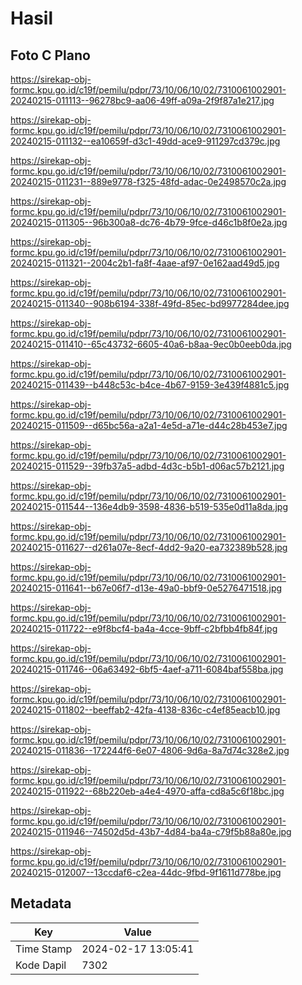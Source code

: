# Hasil

## Foto C Plano

https://sirekap-obj-formc.kpu.go.id/c19f/pemilu/pdpr/73/10/06/10/02/7310061002901-20240215-011113--96278bc9-aa06-49ff-a09a-2f9f87a1e217.jpg

https://sirekap-obj-formc.kpu.go.id/c19f/pemilu/pdpr/73/10/06/10/02/7310061002901-20240215-011132--ea10659f-d3c1-49dd-ace9-911297cd379c.jpg

https://sirekap-obj-formc.kpu.go.id/c19f/pemilu/pdpr/73/10/06/10/02/7310061002901-20240215-011231--889e9778-f325-48fd-adac-0e2498570c2a.jpg

https://sirekap-obj-formc.kpu.go.id/c19f/pemilu/pdpr/73/10/06/10/02/7310061002901-20240215-011305--96b300a8-dc76-4b79-9fce-d46c1b8f0e2a.jpg

https://sirekap-obj-formc.kpu.go.id/c19f/pemilu/pdpr/73/10/06/10/02/7310061002901-20240215-011321--2004c2b1-fa8f-4aae-af97-0e162aad49d5.jpg

https://sirekap-obj-formc.kpu.go.id/c19f/pemilu/pdpr/73/10/06/10/02/7310061002901-20240215-011340--908b6194-338f-49fd-85ec-bd9977284dee.jpg

https://sirekap-obj-formc.kpu.go.id/c19f/pemilu/pdpr/73/10/06/10/02/7310061002901-20240215-011410--65c43732-6605-40a6-b8aa-9ec0b0eeb0da.jpg

https://sirekap-obj-formc.kpu.go.id/c19f/pemilu/pdpr/73/10/06/10/02/7310061002901-20240215-011439--b448c53c-b4ce-4b67-9159-3e439f4881c5.jpg

https://sirekap-obj-formc.kpu.go.id/c19f/pemilu/pdpr/73/10/06/10/02/7310061002901-20240215-011509--d65bc56a-a2a1-4e5d-a71e-d44c28b453e7.jpg

https://sirekap-obj-formc.kpu.go.id/c19f/pemilu/pdpr/73/10/06/10/02/7310061002901-20240215-011529--39fb37a5-adbd-4d3c-b5b1-d06ac57b2121.jpg

https://sirekap-obj-formc.kpu.go.id/c19f/pemilu/pdpr/73/10/06/10/02/7310061002901-20240215-011544--136e4db9-3598-4836-b519-535e0d11a8da.jpg

https://sirekap-obj-formc.kpu.go.id/c19f/pemilu/pdpr/73/10/06/10/02/7310061002901-20240215-011627--d261a07e-8ecf-4dd2-9a20-ea732389b528.jpg

https://sirekap-obj-formc.kpu.go.id/c19f/pemilu/pdpr/73/10/06/10/02/7310061002901-20240215-011641--b67e06f7-d13e-49a0-bbf9-0e5276471518.jpg

https://sirekap-obj-formc.kpu.go.id/c19f/pemilu/pdpr/73/10/06/10/02/7310061002901-20240215-011722--e9f8bcf4-ba4a-4cce-9bff-c2bfbb4fb84f.jpg

https://sirekap-obj-formc.kpu.go.id/c19f/pemilu/pdpr/73/10/06/10/02/7310061002901-20240215-011746--06a63492-6bf5-4aef-a711-6084baf558ba.jpg

https://sirekap-obj-formc.kpu.go.id/c19f/pemilu/pdpr/73/10/06/10/02/7310061002901-20240215-011802--beeffab2-42fa-4138-836c-c4ef85eacb10.jpg

https://sirekap-obj-formc.kpu.go.id/c19f/pemilu/pdpr/73/10/06/10/02/7310061002901-20240215-011836--172244f6-6e07-4806-9d6a-8a7d74c328e2.jpg

https://sirekap-obj-formc.kpu.go.id/c19f/pemilu/pdpr/73/10/06/10/02/7310061002901-20240215-011922--68b220eb-a4e4-4970-affa-cd8a5c6f18bc.jpg

https://sirekap-obj-formc.kpu.go.id/c19f/pemilu/pdpr/73/10/06/10/02/7310061002901-20240215-011946--74502d5d-43b7-4d84-ba4a-c79f5b88a80e.jpg

https://sirekap-obj-formc.kpu.go.id/c19f/pemilu/pdpr/73/10/06/10/02/7310061002901-20240215-012007--13ccdaf6-c2ea-44dc-9fbd-9f1611d778be.jpg


## Metadata

| Key        | Value               |
| ---------- | ------------------- |
| Time Stamp | 2024-02-17 13:05:41 |
| Kode Dapil | 7302                |



